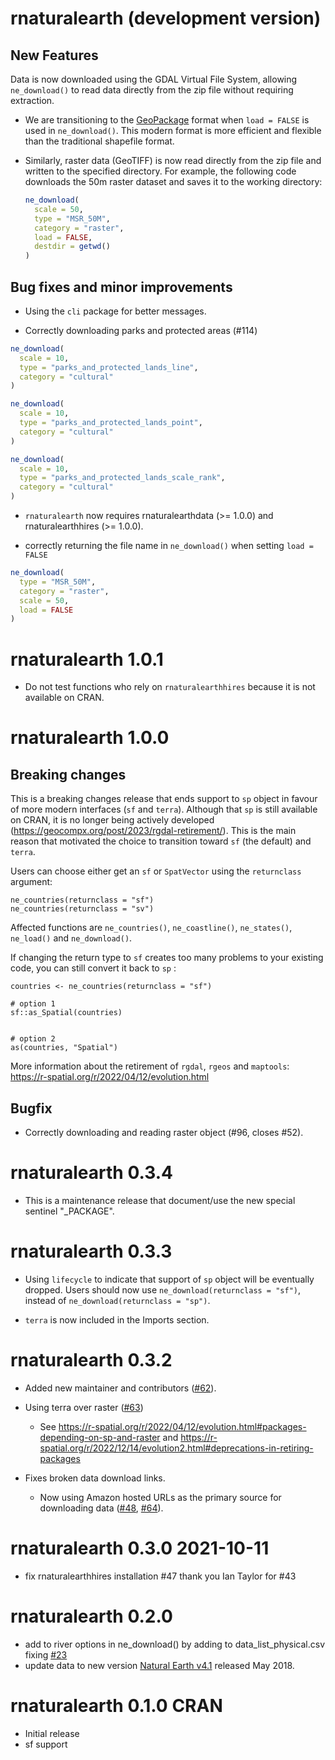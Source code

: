 # rnaturalearth (development version)

## New Features

Data is now downloaded using the GDAL Virtual File System, allowing `ne_download()` to read data directly from the zip file without requiring extraction.

- We are transitioning to the [GeoPackage](https://www.geopackage.org/) format when `load = FALSE` is used in `ne_download()`. This modern format is more efficient and flexible than the traditional shapefile format.

- Similarly, raster data (GeoTIFF) is now read directly from the zip file and written to the specified directory. For example, the following code downloads the 50m raster dataset and saves it to the working directory:

  ```r
  ne_download(
    scale = 50,
    type = "MSR_50M",
    category = "raster",
    load = FALSE,
    destdir = getwd()
  )
  ```

## Bug fixes and minor improvements

- Using the `cli` package for better messages.

- Correctly downloading parks and protected areas (#114)

```r
ne_download(
  scale = 10,
  type = "parks_and_protected_lands_line",
  category = "cultural"
)

ne_download(
  scale = 10,
  type = "parks_and_protected_lands_point",
  category = "cultural"
)

ne_download(
  scale = 10,
  type = "parks_and_protected_lands_scale_rank",
  category = "cultural"
)
```

- `rnaturalearth` now requires rnaturalearthdata (>= 1.0.0) and rnaturalearthhires (>= 1.0.0).

- correctly returning the file name in `ne_download()` when setting `load = FALSE`

```r
ne_download(
  type = "MSR_50M",
  category = "raster",
  scale = 50,
  load = FALSE
)
```

# rnaturalearth 1.0.1

- Do not test functions who rely on `rnaturalearthhires` because it is not available on CRAN.

# rnaturalearth 1.0.0

## Breaking changes

This is a breaking changes release that ends support to `sp` object in favour of more modern interfaces (`sf` and `terra`). Although that `sp` is still available on CRAN, it is no longer being actively developed (https://geocompx.org/post/2023/rgdal-retirement/). This is the main reason that motivated the choice to transition toward `sf` (the default) and `terra`.

Users can choose either get an `sf` or `SpatVector` using the `returnclass` argument:

```
ne_countries(returnclass = "sf")
ne_countries(returnclass = "sv")
```

Affected functions are `ne_countries()`, `ne_coastline()`, `ne_states()`, `ne_load()` and `ne_download()`.

If changing the return type to `sf` creates too many problems to your existing code, you can still convert it back to `sp` :

```
countries <- ne_countries(returnclass = "sf")

# option 1
sf::as_Spatial(countries)


# option 2
as(countries, "Spatial")
```

More information about the retirement of `rgdal`, `rgeos` and `maptools`: https://r-spatial.org/r/2022/04/12/evolution.html

## Bugfix

- Correctly downloading and reading raster object (#96, closes #52).

# rnaturalearth 0.3.4

- This is a maintenance release that document/use the new special sentinel "\_PACKAGE".

# rnaturalearth 0.3.3

- Using `lifecycle` to indicate that support of `sp` object will be eventually dropped. Users should now use `ne_download(returnclass = "sf")`, instead of `ne_download(returnclass = "sp")`.

- `terra` is now included in the Imports section.

# rnaturalearth 0.3.2

- Added new maintainer and contributors ([#62](https://github.com/ropensci/rnaturalearth/issues/62)).
- Using terra over raster ([#63](https://github.com/ropensci/rnaturalearth/pull/63))

  - See <https://r-spatial.org/r/2022/04/12/evolution.html#packages-depending-on-sp-and-raster> and <https://r-spatial.org/r/2022/12/14/evolution2.html#deprecations-in-retiring-packages>

- Fixes broken data download links.
  - Now using Amazon hosted URLs as the primary source for downloading data ([#48](https://github.com/ropensci/rnaturalearth/issues/48), [#64](https://github.com/ropensci/rnaturalearth/issues/64)).

# rnaturalearth 0.3.0 2021-10-11

- fix rnaturalearthhires installation #47 thank you Ian Taylor for #43

# rnaturalearth 0.2.0

- add to river options in ne_download() by adding to data_list_physical.csv fixing [#23](https://github.com/ropensci/rnaturalearth/issues/23)
- update data to new version [Natural Earth v4.1](https://www.naturalearthdata.com/blog/miscellaneous/natural-earth-v4-1-0-release-notes/) released May 2018.

# rnaturalearth 0.1.0 CRAN

- Initial release
- sf support
